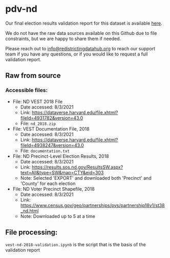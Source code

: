 # pdv-nd

Our final election results validation report for this dataset is available [here](https://redistrictingdatahub.org/dataset/vest-2018-north-dakota-precinct-and-election-results/).

We do not have the raw data sources available on this Github due to file constraints, but we are happy to share them if needed.

Please reach out to info@redistrictingdatahub.org to reach our support team if you have any questions, or if you would like to request a full validation report.

## Raw from source

### Accessible files:

- File: ND VEST 2018 File
   - Date accessed: 8/3/2021
   - Link: https://dataverse.harvard.edu/file.xhtml?fileId=4931782&version=43.0
   - File: `nd_2018.zip`
- File: VEST Documentation File, 2018
   - Date accessed: 8/3/2021
   - Link: https://dataverse.harvard.edu/file.xhtml?fileId=4938247&version=43.0
   - File: `documentation.txt`
- File: ND Precinct-Level Election Results, 2018
  - Date accessed: 8/3/2021
  - Link: https://results.sos.nd.gov/ResultsSW.aspx?text=All&type=SW&map=CTY&eid=303
  - Note: Selected 'EXPORT' and downloaded both 'Precinct' and 'County' for each election
- File: ND Voter Precinct Shapefile, 2018
  - Date accessed: 8/3/2021
  - Link: https://www.census.gov/geo/partnerships/pvs/partnership18v1/st38_nd.html
  - Note: Downloaded up to 5 at a time

## File processing:

`vest-nd-2018-validation.ipynb` is the script that is the basis of the validation report
